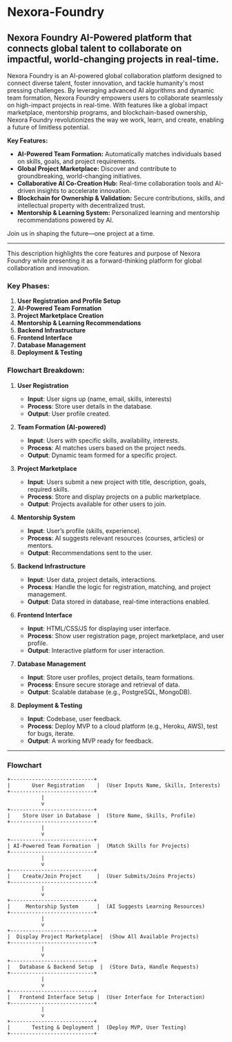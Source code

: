 # Nexora-Foundry
Nexora Foundry AI-Powered platform that connects global talent to collaborate on impactful, world-changing projects in real-time.
---

Nexora Foundry is an AI-powered global collaboration platform designed to connect diverse talent, foster innovation, and tackle humanity's most pressing challenges. By leveraging advanced AI algorithms and dynamic team formation, Nexora Foundry empowers users to collaborate seamlessly on high-impact projects in real-time. With features like a global impact marketplace, mentorship programs, and blockchain-based ownership, Nexora Foundry revolutionizes the way we work, learn, and create, enabling a future of limitless potential.

**Key Features:**
- **AI-Powered Team Formation:** Automatically matches individuals based on skills, goals, and project requirements.
- **Global Project Marketplace:** Discover and contribute to groundbreaking, world-changing initiatives.
- **Collaborative AI Co-Creation Hub:** Real-time collaboration tools and AI-driven insights to accelerate innovation.
- **Blockchain for Ownership & Validation:** Secure contributions, skills, and intellectual property with decentralized trust.
- **Mentorship & Learning System:** Personalized learning and mentorship recommendations powered by AI.

Join us in shaping the future—one project at a time.

---

This description highlights the core features and purpose of Nexora Foundry while presenting it as a forward-thinking platform for global collaboration and innovation.
### **Key Phases:**
1. **User Registration and Profile Setup**
2. **AI-Powered Team Formation**
3. **Project Marketplace Creation**
4. **Mentorship & Learning Recommendations**
5. **Backend Infrastructure**
6. **Frontend Interface**
7. **Database Management**
8. **Deployment & Testing**

### **Flowchart Breakdown:**

1. **User Registration**
   - **Input**: User signs up (name, email, skills, interests)
   - **Process**: Store user details in the database.
   - **Output**: User profile created.

2. **Team Formation (AI-powered)**
   - **Input**: Users with specific skills, availability, interests.
   - **Process**: AI matches users based on the project needs.
   - **Output**: Dynamic team formed for a specific project.

3. **Project Marketplace**
   - **Input**: Users submit a new project with title, description, goals, required skills.
   - **Process**: Store and display projects on a public marketplace.
   - **Output**: Projects available for other users to join.

4. **Mentorship System**
   - **Input**: User’s profile (skills, experience).
   - **Process**: AI suggests relevant resources (courses, articles) or mentors.
   - **Output**: Recommendations sent to the user.

5. **Backend Infrastructure**
   - **Input**: User data, project details, interactions.
   - **Process**: Handle the logic for registration, matching, and project management.
   - **Output**: Data stored in database, real-time interactions enabled.

6. **Frontend Interface**
   - **Input**: HTML/CSS/JS for displaying user interface.
   - **Process**: Show user registration page, project marketplace, and user profile.
   - **Output**: Interactive platform for user interaction.

7. **Database Management**
   - **Input**: Store user profiles, project details, team formations.
   - **Process**: Ensure secure storage and retrieval of data.
   - **Output**: Scalable database (e.g., PostgreSQL, MongoDB).

8. **Deployment & Testing**
   - **Input**: Codebase, user feedback.
   - **Process**: Deploy MVP to a cloud platform (e.g., Heroku, AWS), test for bugs, iterate.
   - **Output**: A working MVP ready for feedback.

---

### **Flowchart**

```plaintext
+---------------------------+
|       User Registration    |  (User Inputs Name, Skills, Interests)
+---------------------------+
           |
           v
+---------------------------+
|    Store User in Database  |  (Store Name, Skills, Profile)
+---------------------------+
           |
           v
+---------------------------+
| AI-Powered Team Formation  |  (Match Skills for Projects)
+---------------------------+
           |
           v
+---------------------------+
|    Create/Join Project     |  (User Submits/Joins Projects)
+---------------------------+
           |
           v
+---------------------------+
|     Mentorship System      |  (AI Suggests Learning Resources)
+---------------------------+
           |
           v
+---------------------------+
|  Display Project Marketplace|  (Show All Available Projects)
+---------------------------+
           |
           v
+---------------------------+
|   Database & Backend Setup  |  (Store Data, Handle Requests)
+---------------------------+
           |
           v
+---------------------------+
|   Frontend Interface Setup |  (User Interface for Interaction)
+---------------------------+
           |
           v
+---------------------------+
|       Testing & Deployment |  (Deploy MVP, User Testing)
+---------------------------+
```
